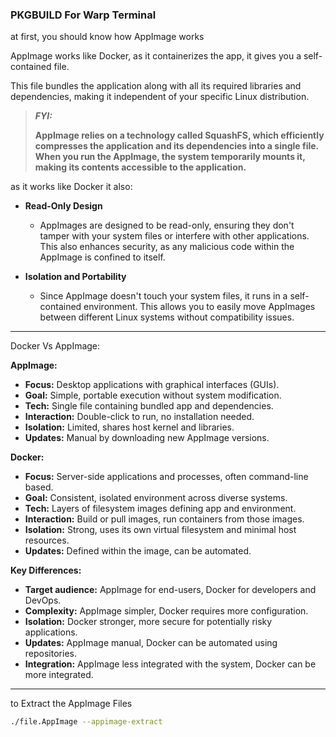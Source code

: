 ### PKGBUILD For Warp Terminal

at first, you should know how AppImage works

AppImage works like Docker, as it containerizes the app, it gives you a self-contained file.

This file bundles the application along with all its required libraries and dependencies, making it independent of your specific Linux distribution.

> **_FYI:_** 
> 
> **AppImage relies on a technology called SquashFS, which efficiently compresses the application and its dependencies into a single file.**
> **When you run the AppImage, the system temporarily mounts it, making its contents accessible to the application.**

as it works like Docker it also:

- **Read-Only Design**

  - AppImages are designed to be read-only, ensuring they don't tamper with your system files or interfere with other applications. This also enhances security, as any malicious code within the AppImage is confined to itself.

- **Isolation and Portability**

  - Since AppImage doesn't touch your system files, it runs in a self-contained environment. This allows you to easily move AppImages between different Linux systems without compatibility issues.

---

Docker Vs AppImage:

**AppImage:**

* **Focus:** Desktop applications with graphical interfaces (GUIs).
* **Goal:** Simple, portable execution without system modification.
* **Tech:** Single file containing bundled app and dependencies.
* **Interaction:** Double-click to run, no installation needed.
* **Isolation:** Limited, shares host kernel and libraries.
* **Updates:** Manual by downloading new AppImage versions.

**Docker:**

* **Focus:** Server-side applications and processes, often command-line based.
* **Goal:** Consistent, isolated environment across diverse systems.
* **Tech:** Layers of filesystem images defining app and environment.
* **Interaction:** Build or pull images, run containers from those images.
* **Isolation:** Strong, uses its own virtual filesystem and minimal host resources.
* **Updates:** Defined within the image, can be automated.

**Key Differences:**

* **Target audience:** AppImage for end-users, Docker for developers and DevOps.
* **Complexity:** AppImage simpler, Docker requires more configuration.
* **Isolation:** Docker stronger, more secure for potentially risky applications.
* **Updates:** AppImage manual, Docker can be automated using repositories.
* **Integration:** AppImage less integrated with the system, Docker can be more integrated.

---

to Extract the AppImage Files


```bash
./file.AppImage --appimage-extract
```
